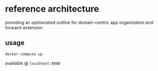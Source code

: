 # reference architecture

providing an opinionated outline for domain-centric app organization and forward-extension

## usage

```
docker-compose up
```

available @ `localhost:8080`

